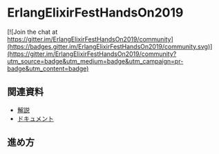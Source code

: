 # ErlangElixirFestHandsOn2019

[![Join the chat at https://gitter.im/ErlangElixirFestHandsOn2019/community](https://badges.gitter.im/ErlangElixirFestHandsOn2019/community.svg)](https://gitter.im/ErlangElixirFestHandsOn2019/community?utm_source=badge&utm_medium=badge&utm_campaign=pr-badge&utm_content=badge)

## 関連資料

* [解説]()
* [ドキュメント](https://github.com/ohr486/ErlangElixirFestHandsOn2019/wiki)

## 進め方
